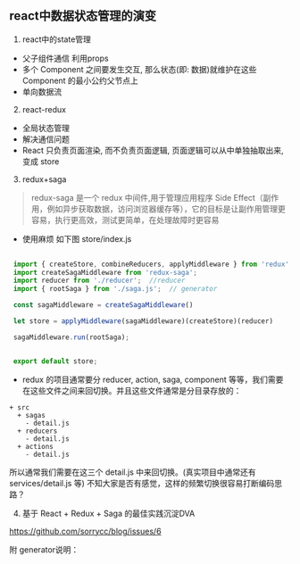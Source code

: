 ## react中数据状态管理的演变

1. react中的state管理
  - 父子组件通信 利用props
  - 多个 Component 之间要发生交互, 那么状态(即: 数据)就维护在这些 Component 的最小公约父节点上
  - 单向数据流

2. react-redux
  - 全局状态管理
  - 解决通信问题
  - React 只负责页面渲染, 而不负责页面逻辑, 页面逻辑可以从中单独抽取出来, 变成 store


3. redux+saga
  > redux-saga 是一个 redux 中间件,用于管理应用程序 Side Effect（副作用，例如异步获取数据，访问浏览器缓存等），它的目标是让副作用管理更容易，执行更高效，测试更简单，在处理故障时更容易

  - 使用麻烦 如下图 store/index.js
 ```js
  
  import { createStore, combineReducers, applyMiddleware } from 'redux';
  import createSagaMiddleware from 'redux-saga'; 
  import reducer from './reducer';  //reducer
  import { rootSaga } from './saga.js';  // generator

  const sagaMiddleware = createSagaMiddleware()

  let store = applyMiddleware(sagaMiddleware)(createStore)(reducer)

  sagaMiddleware.run(rootSaga);


  export default store;
  ```
  - redux 的项目通常要分 reducer, action, saga, component 等等，我们需要在这些文件之间来回切换。并且这些文件通常是分目录存放的：

  ```
  + src
    + sagas
      - detail.js
    + reducers
      - detail.js
    + actions
      - detail.js
  ```
所以通常我们需要在这三个 detail.js 中来回切换。(真实项目中通常还有 services/detail.js 等) 不知大家是否有感觉，这样的频繁切换很容易打断编码思路？

 


4. 基于 React + Redux + Saga 的最佳实践沉淀DVA

https://github.com/sorrycc/blog/issues/6






附 generator说明：

